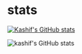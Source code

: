 # stats
[![Kashif's GitHub stats](https://github-readme-stats.vercel.app/api?username=kashif-nawaz)](https://github.com/kashif-nawaz/github-readme-stats)


![kashif's GitHub stats](https://github-readme-stats.vercel.app/api?username=kashif-nawaz&show=reviews)
